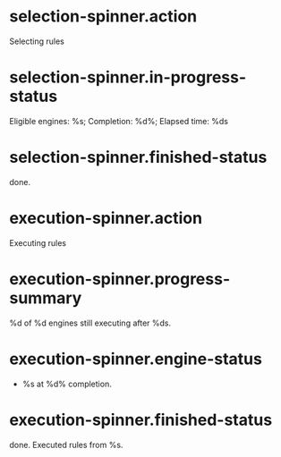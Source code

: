 # selection-spinner.action
Selecting rules

# selection-spinner.in-progress-status
Eligible engines: %s; Completion: %d%; Elapsed time: %ds

# selection-spinner.finished-status
done.

# execution-spinner.action
Executing rules

# execution-spinner.progress-summary
%d of %d engines still executing after %ds.

# execution-spinner.engine-status
 - %s at %d% completion.

# execution-spinner.finished-status
done. Executed rules from %s.
